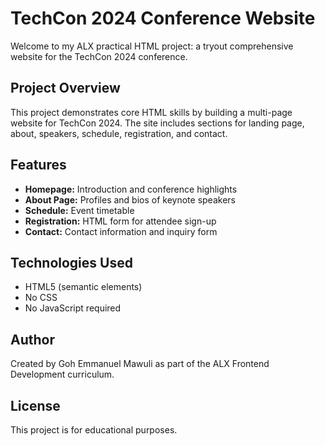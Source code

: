 # TechCon 2024 Conference Website

Welcome to my ALX practical HTML project: a tryout comprehensive website for the TechCon 2024 conference.

## Project Overview

This project demonstrates core HTML skills by building a multi-page website for TechCon 2024. The site includes sections for landing page, about, speakers, schedule, registration, and contact.

## Features

- **Homepage:** Introduction and conference highlights
- **About Page:** Profiles and bios of keynote speakers
- **Schedule:** Event timetable
- **Registration:** HTML form for attendee sign-up
- **Contact:** Contact information and inquiry form

## Technologies Used

- HTML5 (semantic elements)
- No CSS
- No JavaScript required

## Author

Created by Goh Emmanuel Mawuli as part of the ALX Frontend Development curriculum.

## License

This project is for educational purposes.